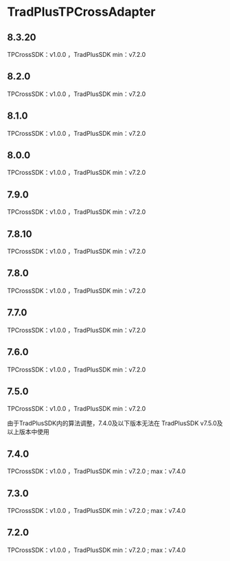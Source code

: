 # TradPlusTPCrossAdapter

## 8.3.20

TPCrossSDK：v1.0.0 ，TradPlusSDK min：v7.2.0

## 8.2.0

TPCrossSDK：v1.0.0 ，TradPlusSDK min：v7.2.0

## 8.1.0

TPCrossSDK：v1.0.0 ，TradPlusSDK min：v7.2.0

## 8.0.0

TPCrossSDK：v1.0.0 ，TradPlusSDK min：v7.2.0

## 7.9.0

TPCrossSDK：v1.0.0 ，TradPlusSDK min：v7.2.0

## 7.8.10

TPCrossSDK：v1.0.0 ，TradPlusSDK min：v7.2.0

## 7.8.0

TPCrossSDK：v1.0.0 ，TradPlusSDK min：v7.2.0

## 7.7.0

TPCrossSDK：v1.0.0 ，TradPlusSDK min：v7.2.0

## 7.6.0

TPCrossSDK：v1.0.0 ，TradPlusSDK min：v7.2.0

## 7.5.0

TPCrossSDK：v1.0.0 ，TradPlusSDK min：v7.2.0

由于TradPlusSDK内的算法调整，7.4.0及以下版本无法在 TradPlusSDK v7.5.0及以上版本中使用

## 7.4.0

TPCrossSDK：v1.0.0 ，TradPlusSDK min：v7.2.0 ; max：v7.4.0

## 7.3.0

TPCrossSDK：v1.0.0 ，TradPlusSDK min：v7.2.0 ; max：v7.4.0


## 7.2.0

TPCrossSDK：v1.0.0 ，TradPlusSDK min：v7.2.0 ; max：v7.4.0
